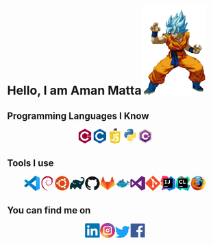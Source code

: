 # Hello, I am Aman Matta<img src="images/gify.gif" width=30%>


## Programming Languages I Know
<p align=center><img src="images/cplusplus-plain.svg" width=7%><img src="images/c-plain.svg" width=7%><img src="images/rjs.png" width=7%><img src="images/python-original.svg" width=7%><img src="/images/csh.png" width=7%></p>


## Tools I use
<p align=center><img src="images/vscode-plain.svg" width=7%><img src="images/debian-plain.svg" width=7%><img src="images/ubuntu-plain.svg" width=7%><img src="images/gradle-plain.svg" width=7%><img src="images/github-original.svg" width=7%><img src="images/gitlab-original.svg" width=7%><img src="images/docker-original.svg" width=7%><img src="images/visualstudio-plain.svg" width=7%><img src="images/git-plain.svg" width=7%><img src="images/intellijidea.svg" width=7%><img src="images/clion.svg" width=7%><img src="images/firefox-original.svg" width=7%></p>

## You can find me on
<p align=center><a href="https://www.linkedin.com/in/aman-matta-48b1b3171"><img src="images/linkedin-original.svg" width=7%></a><a href="https://instagram.com/aman._.matta?igshid=1vjsf6yz2royq"><img src="images/instagram.svg" width=7%></a><a href="https://twitter.com/leomatta27?s=08"><img src="images/twitter-original.svg" width=7%></a><a href="https://www.facebook.com/leo.matta.315"><img src="images/facebook-original.svg" width=7%></p>
